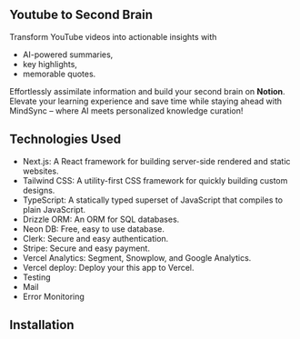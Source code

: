 ## Youtube to Second Brain

Transform YouTube videos into actionable insights with

- AI-powered summaries,
- key highlights,
- memorable quotes.

Effortlessly assimilate information and build your second brain on **Notion**.
Elevate your learning experience and save time while staying ahead with MindSync – where AI meets personalized knowledge curation!

## Technologies Used

- Next.js: A React framework for building server-side rendered and static websites.
- Tailwind CSS: A utility-first CSS framework for quickly building custom designs.
- TypeScript: A statically typed superset of JavaScript that compiles to plain JavaScript.
- Drizzle ORM: An ORM for SQL databases.
- Neon DB: Free, easy to use database.
- Clerk: Secure and easy authentication.
- Stripe: Secure and easy payment.
- Vercel Analytics: Segment, Snowplow, and Google Analytics.
- Vercel deploy: Deploy your this app to Vercel.
- Testing
- Mail
- Error Monitoring

## Installation
